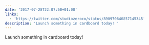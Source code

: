 ```yaml
---
date: '2017-07-28T22:07:50+01:00'
links:
  - 'https://twitter.com/studiozeroco/status/890970640857145345'
description: 'Launch something in cardboard today! '
---
```

Launch something in cardboard today! 
